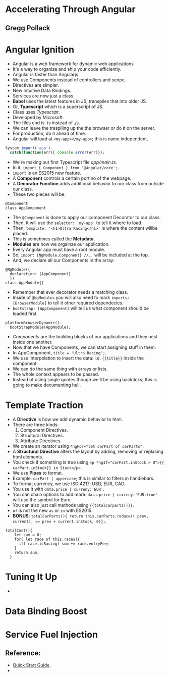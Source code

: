 # Accelerating Through Angular
## Gregg Pollack

# Angular Ignition
- Angular is a web framework for dynamic web applications
- It's a way to organize and ship your code efficiently.
- Angular is faster than Angularjs
- We use Components instead of controllers and scope.
- Directives are simpler.
- New Intuitive Data Bindings.
- Services are now just a class.
- **Babel** uses the latest features in JS, transpiles that into older JS.
- Or, **Typescript** which is a superscript of JS.
- Class uses *Typescript*.
- Developed by Microsoft.
- The files end is *.ts* instead of *.js*.
- We can leave the traspiling up the the browser or do it on the server.
- For production, do it ahead of time.
- Angular will load at `<my-app></my-app>`; this is name independent.
```js
System.import('app').
  catch(function(err){ console.error(err)});
```
- We're making out first Typescript file *app/main.ts*.
- In it, `import { Component } from '@Angular/core';`.
- `import` is an ES2015 new feature.
- A **Component** controls a certain portino of the webpage.
- A **Decorator Function** adds additional behavior to our class from outside our class.
- These two pieces will be:
```
@Component
class AppComponent
```
- The `@Component` is done to apply our component Decorator to our class.
- Then, it will use the `selector: 'my-app'` to tell it where to load.
- Then, `template: '<h1>Ultra Racing</h1>'` is where the content willbe placed.
- This is sometimes called the **Metadata**.
- **Modules** are how we orgainze our application.
- Every Angular app must have a root module.
- So, `import {NgModule,Component} //..` will be included at the top.
- And, we declare all our Components in the array:
```
@NgModule({
  declaration: [AppComponent]
  })
class AppModule{}
```
- Remember that ever decorator needs a matching class.
- Inside of `@NgModules` you will also need to mark `imports: [BrowserModule]` to tell it other required dependecies.
- `bootstrap: [AppComponent]` will tell us what component should be loaded first.
```
platformBrowserDynamic().
  bootStrapModule(AppModule);
```
- *Components* are the building blocks of our applications and they nest inside one another.
- Now that we have Components, we can start assigning stuff in them.
- In AppComponent, `title = 'Ultra Racing';`.
- We use interpolation to insert the data: i.e. `{{title}}` inside the component.
- We can do the same thing with arrays or lists.
- The whole context appears to be passed.
- Instead of using single quotes though we'll be using backticks; this is going to make documenting hell.

# Template Traction
- A **Directive** is how we add dynamic behavior to html.
- There are three kinds:
  1. Component Directives.
  2. Structural Directives.
  3. Attribute Directives.
- We create an iterator using `*ngFor="let carPart of carParts"`.
- A **Structural Directive** alters the layout by adding, removing or replacing html elements.
- You check if something is true using `<p *ngIf="carPart.inStock > 0">{{ carPart.inStock}} in Stock</p>`.
- We use **Pipes** to format.
- Example: `carPart | uppercase`; this is similar to filters in handlebars.
- To format currency, we use  ISO 4217; USD, EUR, CAD.
- You use it with `data.price | curreny:'EUR'`.
- You can chain options to add more: `data.price | curreny:'EUR:true'` will use the symbol for Euro.
- You can also just call methods using `{{totalCarparts()}}`.
- `of` is not the new `as` or `in` with ES2015.
- **BONUS**: `totalCarParts(){ return this.carParts.reduce(( prev, current), => prev + current.inStock, 0)};`.
```
totalCost(){
    let sum = 0;
    for( let race of this.races){
      if( race.isRacing) sum += race.entryFee;
    }
    return sum;
  }
```

# Tuning It Up
- 


# Data Binding Boost

# Service Fuel Injection

## Reference:
- [Quick Start Guide](http://go.codeschool.com/angularstart).
-
